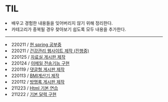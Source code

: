 # TIL
<li>배우고 경험한 내용들을 잊어버리지 않기 위해 정리한다.</li>
<li>카테고리가 중복될 경우 찾아보기 쉽도록 모두 내용을 추가한다.</li>
<hr>

<li>220211 / <a href="https://github.com/gondoc/SpringTIL">현 spring 공부중</a> </li>
<li>220211 / <a href="https://github.com/gondoc/TIL/tree/main/SGAProject">건강관리 웹사이트 제작 (진행중)</a> </li>
<li>220125 / <a href="https://github.com/gondoc/TIL/tree/main/FileBoardMaria">자료실 게시판 제작</a> </li>
<li>220124 / <a href="https://github.com/gondoc/TIL/tree/main/EmailProject">이메일 전송기능 구현</a> </li>
<li>220119 / <a href="https://github.com/gondoc/TIL/tree/main/MabatisMariaBoard">댓글형 게시판 제작</a> </li>
<li>220113 / <a href="https://github.com/gondoc/TIL/tree/main/BMICalc">BMI계산기 제작</a> </li>
<li>220112 / <a href="https://github.com/gondoc/TIL/tree/main/MariaGuestBook">방명록 게시판 제작</a> </li>
<li>211223 / <a href="https://github.com/gondoc/TIL/tree/main/HtmlPractice">Html 기본 연습</a> </li>
<li>211222 / <a href="https://github.com/gondoc/TIL/tree/main/Calendar">기본 달력 구현</a> </li>
